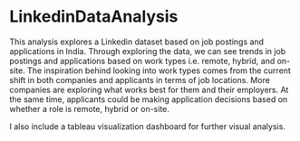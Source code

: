 # LinkedinDataAnalysis
This analysis explores a Linkedin dataset based on job postings and applications in India. Through exploring the data, we can see trends in job postings and applications based on work types i.e. remote, hybrid, and on-site.
The inspiration behind looking into work types comes from the current shift in both companies and applicants in terms of job locations. More companies are exploring what works best for them and their employers. At the same time,
applicants could be making application decisions based on whether a role is remote, hybrid or on-site. 

I also include a tableau visualization dashboard for further visual analysis. 
